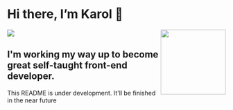 # Hi there, I’m **Karol** 👋

<img src="https://github-readme-stats.vercel.app/api?username=grzywn&show_icons=true&theme=gradient&hide=issues,contribs" /><img height="150px" align="right" src="https://github-readme-stats.vercel.app/api/top-langs/?username=grzywn&layout=compact&langs_count=4" />




## I'm working my way up to become great self-taught front-end developer.

This README is under development. It'll be finished in the near future
